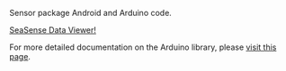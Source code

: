 Sensor package Android and Arduino code.

[SeaSense Data Viewer!](https://xzib1t.github.io/SeaSense/)

For more detailed documentation on the Arduino library, please [visit this page](https://xzib1t.github.io/SeaSense/docs/index.html).